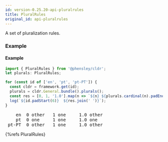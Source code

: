 ```yaml
---
id: version-0.25.20-api-pluralrules
title: PluralRules
original_id: api-pluralrules
---
```


A set of pluralization rules.

### Example

#### Example

```typescript
import { PluralRules } from '@phensley/cldr';
let plurals: PluralRules;

for (const id of ['en', 'pt', 'pt-PT']) {
  const cldr = framework.get(id);
  plurals = cldr.General.bundle().plurals();
  const res = [0, 1, '1.0'].map(n => `${n} ${plurals.cardinal(n).padEnd(7)}`);
  log(`${id.padStart(6)}  ${res.join(' ')}`);
}
```
<pre class="output">
    en  0 other   1 one     1.0 other  
    pt  0 one     1 one     1.0 one    
 pt-PT  0 other   1 one     1.0 other  
</pre>

{%refs PluralRules}
